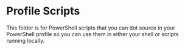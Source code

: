 # Profile Scripts

This folder is for PowerShell scripts that you can dot source in your PowerShell profile so you can use them in either your shell or scripts running locally.
